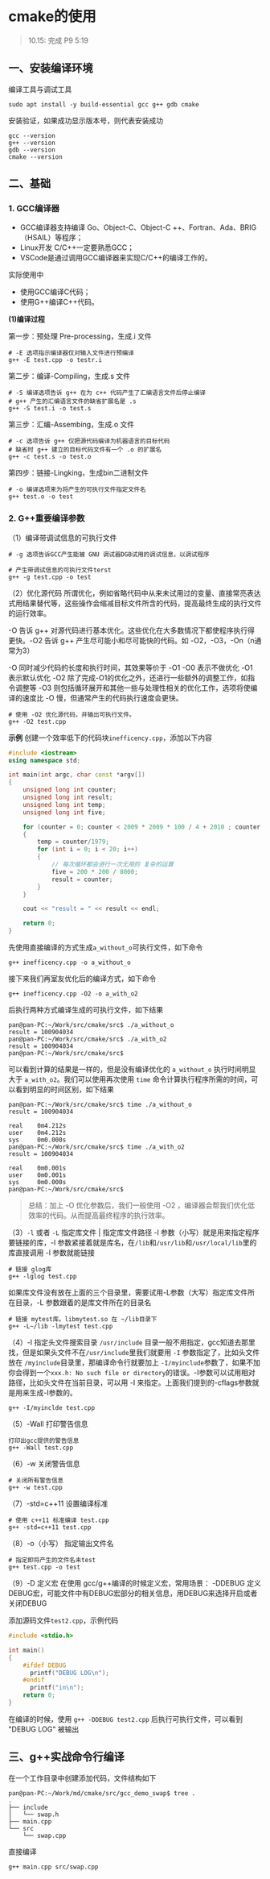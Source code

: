 # cmake的使用
> 10.15: 完成 P9 5:19
>

## 一、安装编译环境

编译工具与调试工具

```shell
sudo apt install -y build-essential gcc g++ gdb cmake
```

安装验证，如果成功显示版本号，则代表安装成功
```shell
gcc --version
g++ --version
gdb --version
cmake --version
```

## 二、基础

### 1. GCC编译器

- GCC编译器支持编译 Go、Object-C、Object-C ++、Fortran、Ada、BRIG（HSAIL）等程序；
- Linux开发 C/C++一定要熟悉GCC；
- VSCode是通过调用GCC编译器来实现C/C++的编译工作的。

实际使用中
- 使用GCC编译C代码；
- 使用G++编译C++代码。


**(1)编译过程**

第一步：预处理 Pre-processing，生成.i 文件
```shell
# -E 选项指示编译器仅对输入文件进行预编译
g++ -E test.cpp -o testr.i
```

第二步：编译-Compiling，生成.s 文件
```shell
# -S 编译选项告诉 g++ 在为 c++ 代码产生了汇编语言文件后停止编译
# g++ 产生的汇编语言文件的缺省扩展名是 .s
g++ -S test.i -o test.s
```

第三步：汇编-Assembing，生成.o 文件
```shell
# -c 选项告诉 g++ 仅把源代码编译为机器语言的目标代码
# 缺省时 g++ 建立的目标代码文件有一个 .o 的扩展名
g++ -c test.s -o test.o
```

第四步：链接-Lingking，生成bin二进制文件
```shell
# -o 编译选项来为将产生的可执行文件指定文件名
g++ test.o -o test
```


### 2. G++重要编译参数

（1）编译带调试信息的可执行文件
```shell
# -g 选项告诉GCC产生能被 GNU 调试器DGB试用的调试信息，以调试程序

# 产生带调试信息的可执行文件terst
g++ -g test.cpp -o test
```

（2）优化源代码
所谓优化，例如省略代码中从来未试用过的变量、直接常亮表达式用结果替代等，这些操作会缩减目标文件所含的代码，提高最终生成的执行文件的运行效率。

-O 告诉 g++ 对源代码进行基本优化。这些优化在大多数情况下都使程序执行得更快。-O2 告诉 g++ 产生尽可能小和尽可能快的代码。如 -O2，-O3，-On（n通常为3）

-O 同时减少代码的长度和执行时间，其效果等价于 -O1
-O0 表示不做优化
-O1 表示默认优化
-O2 除了完成-O1的优化之外，还进行一些额外的调整工作，如指令调整等
-O3 则包括循环展开和其他一些与处理性相关的优化工作，选项将使编译的速度比 -O 慢，但通常产生的代码执行速度会更快。

```shell
# 使用 -O2 优化源代码，并输出可执行文件。
g++ -O2 test.cpp
```

**示例**
创建一个效率低下的代码块`inefficency.cpp`，添加以下内容
```cpp
#include <iostream>
using namespace std;

int main(int argc, char const *argv[])
{
	unsigned long int counter;
	unsigned long int result;
	unsigned long int temp;
	unsigned long int five;

	for (counter = 0; counter < 2009 * 2009 * 100 / 4 + 2010 ; counter += (10-6)/4)
	{
		temp = counter/1979;
		for (int i = 0; i < 20; i++)
		{
			// 每次循环都会进行一次无用的 复杂的运算
			five = 200 * 200 / 8000;
			result = counter;
		}
	}

	cout << "result = " << result << endl;

	return 0;
}
```

先使用直接编译的方式生成`a_without_o`可执行文件，如下命令
```shell
g++ inefficency.cpp -o a_without_o
```

接下来我们再室友优化后的编译方式，如下命令
```shell
g++ inefficency.cpp -O2 -o a_with_o2
```

后执行两种方式编译生成的可执行文件，如下结果
```shell
pan@pan-PC:~/Work/src/cmake/src$ ./a_without_o 
result = 100904034
pan@pan-PC:~/Work/src/cmake/src$ ./a_with_o2 
result = 100904034
pan@pan-PC:~/Work/src/cmake/src$
```
可以看到计算的结果是一样的，但是没有编译优化的 `a_without_o` 执行时间明显大于 `a_with_o2`。我们可以使用再次使用 `time` 命令计算执行程序所需的时间，可以看到明显的时间区别，如下结果

```shell
pan@pan-PC:~/Work/src/cmake/src$ time ./a_without_o 
result = 100904034

real    0m4.212s
user    0m4.212s
sys     0m0.000s
pan@pan-PC:~/Work/src/cmake/src$ time ./a_with_o2 
result = 100904034

real    0m0.001s
user    0m0.001s
sys     0m0.000s
pan@pan-PC:~/Work/src/cmake/src$
```

> 总结：加上 -O 优化参数后，我们一般使用 -O2 ，编译器会帮我们优化低效率的代码。从而提高最终程序的执行效率。

（3）`-l` 或者 `-L` 指定库文件 | 指定库文件路径
-l 参数（小写）就是用来指定程序要链接的库，-l 参数紧接着就是库名，在`/lib`和`/usr/lib`和`/usr/local/lib`里的库直接调用 -l 参数就能链接

```shell
# 链接 glog库
g++ -lglog test.cpp
```

如果库文件没有放在上面的三个目录里，需要试用-L参数（大写）指定库文件所在目录，-L 参数跟着的是库文件所在的目录名

```shell
# 链接 mytest库。libmytest.so 在 ~/lib目录下
g++ -L~/lib -lmytest test.cpp
```

（4）-I 指定头文件搜索目录
`/usr/include` 目录一般不用指定，gcc知道去那里找，但是如果头文件不在`/usr/include`里我们就要用 `-I` 参数指定了，比如头文件放在 `/myinclude`目录里，那编译命令行就要加上 `-I/myinclude`参数了，如果不加你会得到一个`xxx.h: No such file or directory`的错误。-I参数可以试用相对路径，比如头文件在当前目录，可以用 -I 来指定。上面我们提到的-cflags参数就是用来生成-I参数的。

```shell
g++ -I/myinclde test.cpp
```

（5）-Wall 打印警告信息
```shell
打印出gcc提供的警告信息
g++ -Wall test.cpp
```

（6）-w 关闭警告信息
```shell
# 关闭所有警告信息
g++ -w test.cpp
```

（7）-std=c++11 设置编译标准
```shell
# 使用 c++11 标准编译 test.cpp
g++ -std=c++11 test.cpp
```

（8）-o（小写） 指定输出文件名
```shell
# 指定即将产生的文件名未test
g++ test.cpp -o test
```

（9）-D 定义宏
在使用 gcc/g++编译的时候定义宏，常用场景：
-DDEBUG 定义DEBUG宏，可能文件中有DEBUG宏部分的相关信息，用DEBUG来选择开启或者关闭DEBUG


添加源码文件`test2.cpp`，示例代码
```cpp
#include <stdio.h>

int main()
{
	#ifdef DEBUG
	  printf("DEBUG LOG\n");
	#endif
	  printf("in\n");
	return 0;
}
```
在编译的时候，使用 `g++ -DDEBUG test2.cpp` 后执行可执行文件，可以看到 "DEBUG LOG" 被输出


## 三、g++实战命令行编译

在一个工作目录中创建添加代码，文件结构如下
```shell
pan@pan-PC:~/Work/md/cmake/src/gcc_demo_swap$ tree .
.
├── include
│   └── swap.h
├── main.cpp
└── src
    └── swap.cpp
```

直接编译
```shell
g++ main.cpp src/swap.cpp
```

